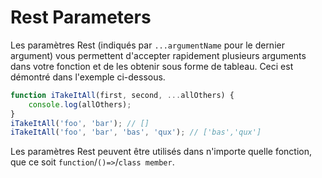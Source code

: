 # Rest Parameters

Les paramètres Rest \(indiqués par `...argumentName` pour le dernier argument\) vous permettent d'accepter rapidement plusieurs arguments dans votre fonction et de les obtenir sous forme de tableau. Ceci est démontré dans l'exemple ci-dessous.

```typescript
function iTakeItAll(first, second, ...allOthers) {
    console.log(allOthers);
}
iTakeItAll('foo', 'bar'); // []
iTakeItAll('foo', 'bar', 'bas', 'qux'); // ['bas','qux']
```

Les paramètres Rest peuvent être utilisés dans n'importe quelle fonction, que ce soit `function`/`()=>`/`class member`.

